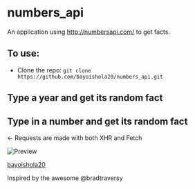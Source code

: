 # numbers_api
An application using http://numbersapi.com/ to get facts.

## To use:
* Clone the repo: `git clone https://github.com/bayoishola20/numbers_api.git`

## Type a year and get its random fact
## Type in a number and get its random fact

&leftarrow; Requests are made with both XHR and Fetch

![Preview](https://github.com/bayoishola20/converter/blob/master/assets/img/bayoishola20_number_api.png "Preview")

[bayoishola20](https://github.com/bayoishola20/)


Inspired by the awesome @bradtraversy
